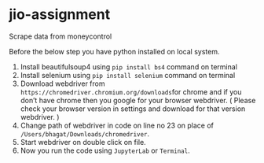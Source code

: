# jio-assignment
Scrape data from moneycontrol 

Before the below step you have python installed on local system.

1. Install beautifulsoup4 using `pip install bs4` command on terminal
2. Install selenium using `pip install selenium` command on terminal
3. Download webdriver from `https://chromedriver.chromium.org/downloads`for chrome and if you don’t have chrome then you google for your browser webdriver. ( Please check your browser version in settings and download for that version webdriver. )
4. Change path of webdriver in code on line no 23 on place of `/Users/bhagat/Downloads/chromedriver`.
5. Start webdriver on double click on file.
6. Now you run the code using `JupyterLab` or `Terminal`.
